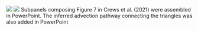 ![](https://github.com/lauracrews/meltwaterAdvection/blob/main/docs/fig7/frontTracking.png)
![](https://github.com/lauracrews/meltwaterAdvection/blob/main/docs/fig7/ekmanVectors.png)
Subpanels composing Figure 7 in Crews et al. (2021) were assembled in PowerPoint. The inferred advection pathway connecting the triangles was also added in PowerPoint 
